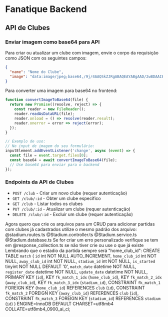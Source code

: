 # Fanatique Backend

## API de Clubes

### Enviar imagem como base64 para API

Para criar ou atualizar um clube com imagem, envie o corpo da requisição como JSON com os seguintes campos:

```json
{
  "name": "Nome do Clube",
  "image": "data:image/jpeg;base64,/9j/4AAQSkZJRgABAQEAYABgAAD/2wBDAAIBAQIBAQICAgICAgICAwUDAwMDAwYEBAMFBwYHBwcGBwcICQsJCAgKCAcHCg0KCgsMDAwMBwkODw0MDgsMDAz/..."
}
```

Para converter uma imagem para base64 no frontend:

```javascript
function convertImageToBase64(file) {
  return new Promise((resolve, reject) => {
    const reader = new FileReader();
    reader.readAsDataURL(file);
    reader.onload = () => resolve(reader.result);
    reader.onerror = error => reject(error);
  });
}

// Exemplo de uso:
// No input de imagem do seu formulário:
inputElement.addEventListener('change', async (event) => {
  const file = event.target.files[0];
  const base64 = await convertImageToBase64(file);
  // Use base64 para enviar para o backend
});
```

### Endpoints da API de Clubes

- `POST /club` - Criar um novo clube (requer autenticação)
- `GET /club/:id` - Obter um clube específico
- `GET /club` - Listar todos os clubes
- `PUT /club/:id` - Atualizar um clube (requer autenticação)
- `DELETE /club/:id` - Excluir um clube (requer autenticação)


Agora quero que crie os arquivos para um CRUD para adicionar partidas com  clubes já cadastrados utilize o mesmo padrão dos arquivo: @stadium.routes.ts @Stadium.controller.ts @Stadium.service.ts @Stadium.database.ts 
Se for criar um erro personalizado verifique se tem em @response_collection.ts se não tiver crie ou use o que já existe
Lembrando que o estadio da partida sempre será "home_club_id":
CREATE TABLE `match` (
  `id` int NOT NULL AUTO_INCREMENT,
  `home_club_id` int NOT NULL,
  `away_club_id` int NOT NULL,
  `stadium_id` int NOT NULL,
  `is_started` tinyint NOT NULL DEFAULT '0',
  `match_date` datetime NOT NULL,
  `register_date` datetime NOT NULL,
  `update_date` datetime NOT NULL,
  PRIMARY KEY (`id`),
  KEY `fk_match_1_idx` (`home_club_id`),
  KEY `fk_match_2_idx` (`away_club_id`),
  KEY `fk_match_3_idx` (`stadium_id`),
  CONSTRAINT `fk_match_1` FOREIGN KEY (`home_club_id`) REFERENCES `club` (`id`),
  CONSTRAINT `fk_match_2` FOREIGN KEY (`away_club_id`) REFERENCES `club` (`id`),
  CONSTRAINT `fk_match_3` FOREIGN KEY (`stadium_id`) REFERENCES `stadium` (`id`)
) ENGINE=InnoDB DEFAULT CHARSET=utf8mb4 COLLATE=utf8mb4_0900_ai_ci;





